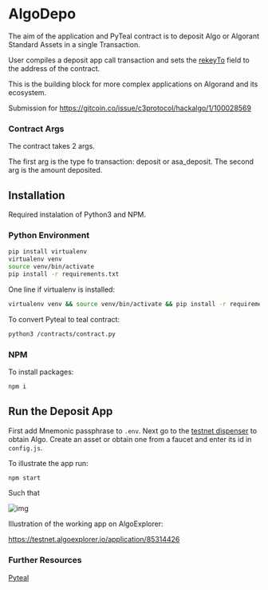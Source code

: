 # AlgoDepo

The aim of the application and PyTeal contract is to deposit Algo or Algorant Standard Assets in a single Transaction.

User compiles a deposit app call transaction and sets the [rekeyTo](https://developer.algorand.org/docs/get-details/transactions/transactions/#common-fields-header-and-type) field to the address of the contract.

This is the building block for more complex applications on Algorand and its ecosystem.

Submission for https://gitcoin.co/issue/c3protocol/hackalgo/1/100028569

### Contract Args

The contract takes 2 args.

The first arg is the type fo transaction: deposit or asa_deposit.
The second arg is the amount deposited.
## Installation 

Required instalation of Python3 and NPM.

### Python Environment

```bash
pip install virtualenv
virtualenv venv
source venv/bin/activate
pip install -r requirements.txt
```

One line if virtualenv is installed:

```bash
virtualenv venv && source venv/bin/activate && pip install -r requirements.txt
```

To convert Pyteal to teal contract:
```bash
python3 /contracts/contract.py
```

### NPM

To install packages:
```bash
npm i
```

## Run the Deposit App

First add Mnemonic passphrase to ```.env```.
Next go to the [testnet dispenser](https://dispenser.testnet.aws.algodev.network/) to obtain Algo. Create an asset or obtain one from a faucet and enter its id in ```config.js```.

To illustrate the app run:

```bash
npm start
```

Such that

![img](https://i.imgur.com/qwBnpYV.png)

Illustration of the working app on AlgoExplorer:

https://testnet.algoexplorer.io/application/85314426

### Further Resources

[Pyteal](https://pyteal.readthedocs.io/en/stable/index.html)